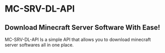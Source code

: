# MC-SRV-DL-API
## Download Minecraft Server Software With Ease!

MC-SRV-DL-API Is a simple API that allows you to download minecraft server softwares all in one place.